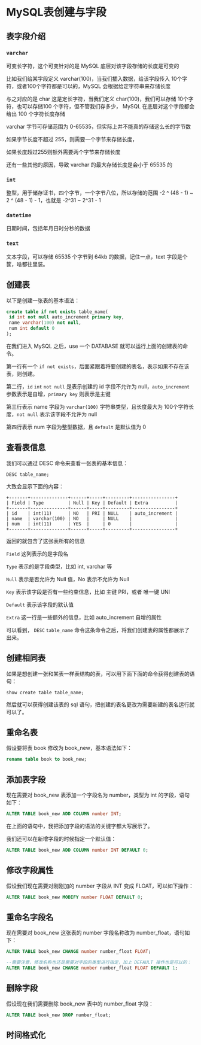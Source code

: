 # MySQL表创建与字段
## 表字段介绍
### `varchar`
可变长字符，这个可变针对的是 MySQL 底层对该字段存储的长度是可变的

比如我们给某字段定义 varchar(100)，当我们插入数据，给该字段传入 10个字符，或者100个字符都是可以的，MySQL 会根据给定字符串来存储长度

与之对应的是 char 这是定长字符，当我们定义 char(100)，我们可以存储 10个字符，也可以存储100 个字符，但不管我们存多少， MySQL 在底层对这个字段都会给出 100 个字符长度存储

varchar 字节可存储范围为 0-65535，但实际上并不能真的存储这么长的字节数

如果字节长度不超过 255，则需要一个字节来存储长度，

如果长度超过255则额外需要两个字节来存储长度

还有一些其他的原因，导致 varchar 的最大存储长度是会小于 65535 的

### `int`

整型，用于储存证书，四个字节，一个字节八位，所以存储的范围 -2 ^ (48 - 1) ~ 2 ^ (48 - 1) - 1，也就是 -2^31 ~ 2^31 - 1

### `datetime`

日期时间，包括年月日时分秒的数据

### `text`

文本字段，可以存储 65535 个字节到 64kb 的数据，记住一点，text 字段是个筐，啥都往里装。

## 创建表
以下是创建一张表的基本语法：
``` sql
create table if not exists table_name(
 id int not null auto_increment primary key,
 name varchar(100) not null,
 num int default 0
);
```
在我们进入 MySQL 之后，use 一个 DATABASE 就可以运行上面的创建表的命令。

第一行有一个 `if not exists`，后面紧跟着将要创建的表名，表示如果不存在该表，则创建。

第二行，`id` `int` `not null` 是表示创建的 id 字段不允许为 null，`auto_increment` 参数表示是自增，`primary key` 则表示是主键

第三行表示 name 字段为 `varchar(100)` 字符串类型，且长度最大为 100个字符长度，`not null` 表示该字段不允许为 null

第四行表示 num 字段为整型数据，且 `default` 是默认值为 0

## 查看表信息
我们可以通过 DESC 命令来查看一张表的基本信息：

    DESC table_name;
大致会显示下面的内容：

    +-------+--------------+------+-----+---------+----------------+
    | Field | Type         | Null | Key | Default | Extra          |
    +-------+--------------+------+-----+---------+----------------+
    | id    | int(11)      | NO   | PRI | NULL    | auto_increment |
    | name  | varchar(100) | NO   |     | NULL    |                |
    | num   | int(11)      | YES  |     | 0       |                |
    +-------+--------------+------+-----+---------+----------------+
返回的就包含了这张表所有的信息

`Field` 这列表示的是字段名

`Type` 表示的是字段类型，比如 int, varchar 等

`Null` 表示是否允许为 Null 值，No 表示不允许为 Null

`Key` 表示该字段是否有一些约束信息，比如 主键 PRI，或者 唯一键 UNI

`Default` 表示该字段的默认值

`Extra` 这一行是一些额外的信息，比如 auto_increment 自增的属性

可以看到， `DESC` `table_name` 命令这条命令之后，将我们创建表的属性都展示了出来。

## 创建相同表

如果是想创建一张和某表一样表结构的表，可以用下面下面的命令获得创建表的语句：

    show create table table_name;
然后就可以获得创建该表的 sql 语句，把创建的表名更改为需要新建的表名运行就可以了。

## 重命名表
假设要将表 book 修改为 book_new，基本语法如下：
```sql
rename table book to book_new;
```
## 添加表字段
现在需要对 book_new 表添加一个字段名为 number，类型为 int 的字段，语句如下：
```sql
ALTER TABLE book_new ADD COLUMN number INT;
```
在上面的语句中，我把添加字段的语法的关键字都大写展示了。

我们还可以在新增字段的时候指定一个默认值：
```sql
ALTER TABLE book_new ADD COLUMN number INT DEFAULT 0;
```
## 修改字段属性
假设我们现在需要对刚刚加的 number 字段从 INT 变成 FLOAT，可以如下操作：
```sql
ALTER TABLE book_new MODIFY number FLOAT DEFAULT 0;
```
## 重命名字段名
现在需要对 book_new 这张表的 number 字段名称改为 number_float，语句如下：
```sql
ALTER TABLE book_new CHANGE number number_float FLOAT;

--需要注意，修改名称也还是需要对字段的类型进行指定，加上 DEFAULT 操作也是可以的：
ALTER TABLE book_new CHANGE number number_float FLOAT DEFAULT 1;
```
## 删除字段
假设现在我们需要删除 book_new 表中的 number_float 字段：
```sql
ALTER TABLE book_new DROP number_float;
```

## 时间格式化
